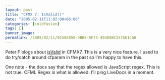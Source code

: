 ```yaml
---
layout: post
title: "CFMX 7: IsValid()"
date: "2005-02-11T11:02:00+06:00"
categories: [coldfusion]
tags: []
banner_image: 
permalink: /2005/02/11/02586859-DBB8-5F75-494E8BC257561C56
---
```


Peter F blogs about <a href="http://www.petefreitag.com/item/224.cfm">isValid</a> in CFMX7. This is a very nice feature. I used to do try/catch around cfparam in the past so I'm happy to have this.

One note - the docs say that the regex allowed is JavaScript regex. This is not true. CFML Regex is what is allowed. I'll ping LiveDocs in a moment.